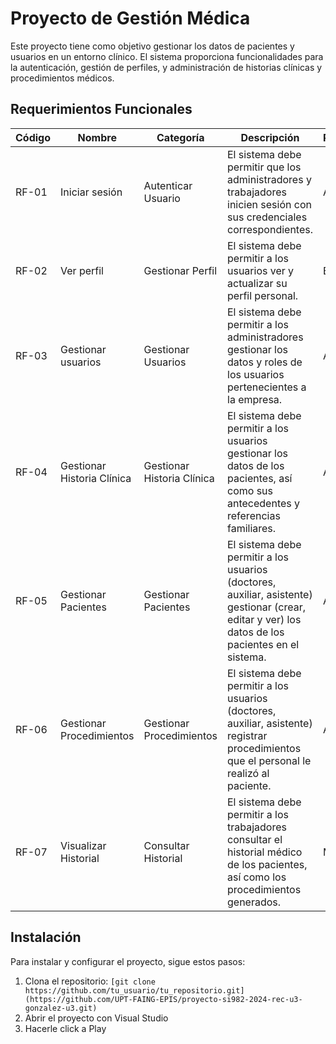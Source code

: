 # Proyecto de Gestión Médica

Este proyecto tiene como objetivo gestionar los datos de pacientes y usuarios en un entorno clínico. El sistema proporciona funcionalidades para la autenticación, gestión de perfiles, y administración de historias clínicas y procedimientos médicos.

## Requerimientos Funcionales

| Código | Nombre                | Categoría             | Descripción                                                                                              | Prioridad |
|--------|-----------------------|-----------------------|----------------------------------------------------------------------------------------------------------|-----------|
| RF-01  | Iniciar sesión        | Autenticar Usuario    | El sistema debe permitir que los administradores y trabajadores inicien sesión con sus credenciales correspondientes. | Alta      |
| RF-02  | Ver perfil            | Gestionar Perfil      | El sistema debe permitir a los usuarios ver y actualizar su perfil personal.                              | Baja      |
| RF-03  | Gestionar usuarios    | Gestionar Usuarios    | El sistema debe permitir a los administradores gestionar los datos y roles de los usuarios pertenecientes a la empresa. | Alta      |
| RF-04  | Gestionar Historia Clínica | Gestionar Historia Clínica | El sistema debe permitir a los usuarios gestionar los datos de los pacientes, así como sus antecedentes y referencias familiares. | Alta      |
| RF-05  | Gestionar Pacientes   | Gestionar Pacientes   | El sistema debe permitir a los usuarios (doctores, auxiliar, asistente) gestionar (crear, editar y ver) los datos de los pacientes en el sistema. | Alta      |
| RF-06  | Gestionar Procedimientos | Gestionar Procedimientos | El sistema debe permitir a los usuarios (doctores, auxiliar, asistente) registrar procedimientos que el personal le realizó al paciente. | Alta      |
| RF-07  | Visualizar Historial  | Consultar Historial   | El sistema debe permitir a los trabajadores consultar el historial médico de los pacientes, así como los procedimientos generados. | Media     |

## Instalación

Para instalar y configurar el proyecto, sigue estos pasos:

1. Clona el repositorio: `[git clone https://github.com/tu_usuario/tu_repositorio.git](https://github.com/UPT-FAING-EPIS/proyecto-si982-2024-rec-u3-gonzalez-u3.git)`
2. Abrir el proyecto con Visual Studio
3. Hacerle click a Play
